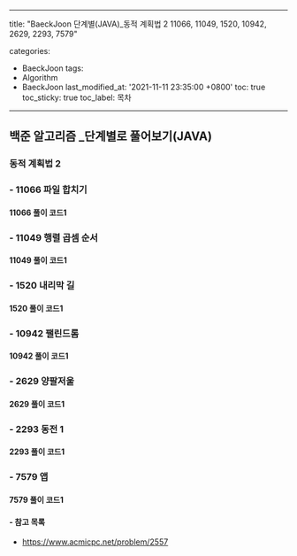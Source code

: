 ﻿---
 
title: "BaeckJoon 단계별(JAVA)_동적 계획법 2 11066, 11049, 1520, 10942, 2629, 2293, 7579"
 
categories:  
 - BaeckJoon 
tags: 
 - Algorithm
 - BaeckJoon 
last_modified_at: '2021-11-11 23:35:00 +0800'
toc: true
toc_sticky: true
toc_label: 목차
---
## 백준 알고리즘 _단계별로 풀어보기(JAVA)
### 동적 계획법 2
### - 11066 	파일 합치기

#### 11066 풀이 코드1
>

### - 11049 행렬 곱셈 순서

#### 11049 풀이 코드1
>

### - 1520 내리막 길

#### 1520 풀이 코드1
>

### - 10942 팰린드롬

#### 10942 풀이 코드1
>

### - 2629 양팔저울

#### 2629 풀이 코드1
>

### - 2293 동전 1

#### 2293 풀이 코드1
>

### - 7579	앱

#### 7579 풀이 코드1
>

#### - 참고 목록
- https://www.acmicpc.net/problem/2557
